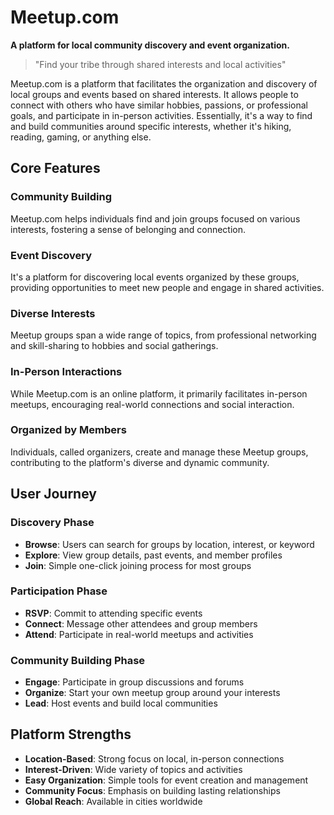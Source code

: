 # Meetup.com

**A platform for local community discovery and event organization.**

> "Find your tribe through shared interests and local activities"

Meetup.com is a platform that facilitates the organization and discovery of local groups and events based on shared interests. It allows people to connect with others who have similar hobbies, passions, or professional goals, and participate in in-person activities. Essentially, it's a way to find and build communities around specific interests, whether it's hiking, reading, gaming, or anything else.

## Core Features

### Community Building
Meetup.com helps individuals find and join groups focused on various interests, fostering a sense of belonging and connection.

### Event Discovery
It's a platform for discovering local events organized by these groups, providing opportunities to meet new people and engage in shared activities.

### Diverse Interests
Meetup groups span a wide range of topics, from professional networking and skill-sharing to hobbies and social gatherings.

### In-Person Interactions
While Meetup.com is an online platform, it primarily facilitates in-person meetups, encouraging real-world connections and social interaction.

### Organized by Members
Individuals, called organizers, create and manage these Meetup groups, contributing to the platform's diverse and dynamic community.

## User Journey

### Discovery Phase
- **Browse**: Users can search for groups by location, interest, or keyword
- **Explore**: View group details, past events, and member profiles
- **Join**: Simple one-click joining process for most groups

### Participation Phase
- **RSVP**: Commit to attending specific events
- **Connect**: Message other attendees and group members
- **Attend**: Participate in real-world meetups and activities

### Community Building Phase
- **Engage**: Participate in group discussions and forums
- **Organize**: Start your own meetup group around your interests
- **Lead**: Host events and build local communities

## Platform Strengths

- **Location-Based**: Strong focus on local, in-person connections
- **Interest-Driven**: Wide variety of topics and activities
- **Easy Organization**: Simple tools for event creation and management
- **Community Focus**: Emphasis on building lasting relationships
- **Global Reach**: Available in cities worldwide 